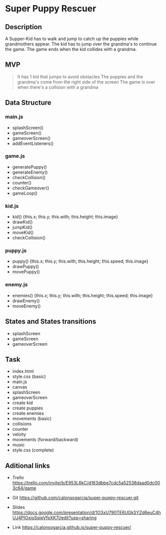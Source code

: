 # **Super Puppy Rescuer**

## **Description**
A Supper-Kid has to walk and jump to catch up the puppies while grandmothers appear. 
The kid has to jump over the grandma's to continue the game.
The game ends when the kid collides with a grandma.


## **MVP**
> It has 1 kid that jumps to avoid obstacles
> The puppies and the grandma's come from the right side of the screen
> The game is over when there's a collision with a grandma



## **Data Structure**

### main.js
* splashScreen()
* gameScreen()
* gameoverScreen()
* addEventListeners()

### game.js
* generatePuppy()
* generateEnemy()
* checkCollision()
* counter()
* checkGameover()
* gameLoop()

### kid.js
* kid() {this.x; this.y; this.with; this.height; this.image}
* drawKid()
* jumpKid()
* moveKid()
* checkCollision()

### puppy.js
* puppy() {this.x; this.y; this.with; this.height; this.speed; this.image}
* drawPuppy()
* movePuppy()

### enemy.js
* enemies() {this.x; this.y; this.with; this.height; this.speed; this.image}
* drawEnemy()
* moveEnemy()


## States and States transitions
* splashScreen
* gameScreen
* gameoverScreen


## Task
* index.html
* style.css (basic)
* main.js
* canvas
* splashScreen
* gameoverScreen
* create kid
* create puppies
* create enemies
* movements (basic)
* collisions
* counter
* veloity
* movements (forward/backward)
* music
* style.css (complete)



## Aditional links
- Trello
https://trello.com/invite/b/E953L6kC/d163dbbe7cdc5a52538daad0dc003c64/game

- Git
https://github.com/calonsogarcia/super-puppy-rescuer.git

- Slides
https://docs.google.com/presentation/d/1O3xU790TE6UGkSYZd6euC4hUJ4PIOxioSqieVfpXK7I/edit?usp=sharing

- Link
https://calonsogarcia.github.io/super-puppy-rescuer/
